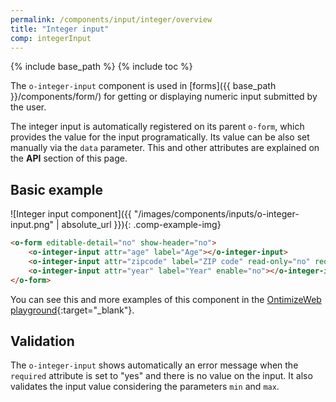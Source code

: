 ```yaml
---
permalink: /components/input/integer/overview
title: "Integer input"
comp: integerInput
---
```


{% include base_path %}
{% include toc %}

The `o-integer-input` component is used in [forms]({{ base_path }}/components/form/) for getting or displaying numeric input submitted by the user.

The integer input is automatically registered on its parent `o-form`, which provides the value for the input programatically. Its value can be also set manually via the `data` parameter. This and other attributes are explained on the **API** section of this page.

## Basic example
![Integer input component]({{ "/images/components/inputs/o-integer-input.png" | absolute_url }}){: .comp-example-img}

```html
<o-form editable-detail="no" show-header="no">
    <o-integer-input attr="age" label="Age"></o-integer-input>
    <o-integer-input attr="zipcode" label="ZIP code" read-only="no" required="yes"></o-integer-input>
    <o-integer-input attr="year" label="Year" enable="no"></o-integer-input>
</o-form>
```

You can see this and more examples of this component in the [OntimizeWeb playground]({{site.playgroundurl}}/main/inputs/integer){:target="_blank"}.

## Validation
The `o-integer-input` shows automatically an error message when the `required` attribute is set to "yes" and there is no value on the input. It also validates the input value considering the parameters `min` and `max`.
